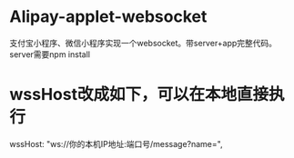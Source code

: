 # Alipay-applet-websocket
支付宝小程序、微信小程序实现一个websocket。带server+app完整代码。server需要npm install
# wssHost改成如下，可以在本地直接执行
wssHost: "ws://你的本机IP地址:端口号/message?name=",
